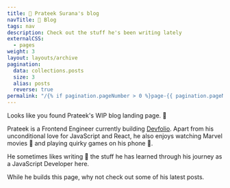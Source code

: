 ```yaml
---
title: 📔 Prateek Surana's blog
navTitle: 📔 Blog
tags: nav
description: Check out the stuff he's been writing lately
externalCSS: 
  - pages
weight: 3
layout: layouts/archive
pagination:
  data: collections.posts
  size: 3
  alias: posts
  reverse: true
permalink: "/{% if pagination.pageNumber > 0 %}page-{{ pagination.pageNumber + 1 }}/{% endif %}index.html"
---
```


Looks like you found Prateek's WIP blog landing page. 🛬

Prateek is a Frontend Engineer currently building [Devfolio](https://devfolio.co).
Apart from his unconditional love for JavaScript and React, he also enjoys watching Marvel movies 🎥  and playing quirky games on his phone 📱.

He sometimes likes writing 📝 the stuff he has learned through his journey as a JavaScript Developer here.

While he builds this page, why not check out some of his latest posts.